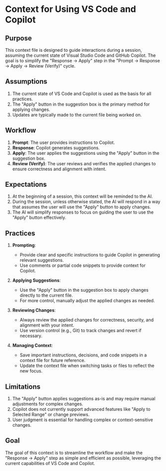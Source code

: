 # Context for Using VS Code and Copilot

## Purpose
This context file is designed to guide interactions during a session, assuming the current state of Visual Studio Code and GitHub Copilot. The goal is to simplify the "Response → Apply" step in the "Prompt → Response → Apply → Review (Verify)" cycle.

## Assumptions
1. The current state of VS Code and Copilot is used as the basis for all practices.
2. The "Apply" button in the suggestion box is the primary method for applying changes.
3. Updates are typically made to the current file being worked on.

## Workflow
1. **Prompt**: The user provides instructions to Copilot.
2. **Response**: Copilot generates suggestions.
3. **Apply**: The user applies the suggestions using the "Apply" button in the suggestion box.
4. **Review (Verify)**: The user reviews and verifies the applied changes to ensure correctness and alignment with intent.

## Expectations
1. At the beginning of a session, this context will be reminded to the AI.
2. During the session, unless otherwise stated, the AI will respond in a way that assumes the user will use the "Apply" button to apply changes.
3. The AI will simplify responses to focus on guiding the user to use the "Apply" button effectively.

## Practices
1. **Prompting**:
   - Provide clear and specific instructions to guide Copilot in generating relevant suggestions.
   - Use comments or partial code snippets to provide context for Copilot.

2. **Applying Suggestions**:
   - Use the "Apply" button in the suggestion box to apply changes directly to the current file.
   - For more control, manually adjust the applied changes as needed.

3. **Reviewing Changes**:
   - Always review the applied changes for correctness, security, and alignment with your intent.
   - Use version control (e.g., Git) to track changes and revert if necessary.

4. **Managing Context**:
   - Save important instructions, decisions, and code snippets in a context file for future reference.
   - Update the context file when switching tasks or files to reflect the new focus.

## Limitations
1. The "Apply" button applies suggestions as-is and may require manual adjustments for complex changes.
2. Copilot does not currently support advanced features like "Apply to Selected Range" or change previews.
3. User judgment is essential for handling complex or context-sensitive changes.

## Goal
The goal of this context is to streamline the workflow and make the "Response → Apply" step as simple and efficient as possible, leveraging the current capabilities of VS Code and Copilot.